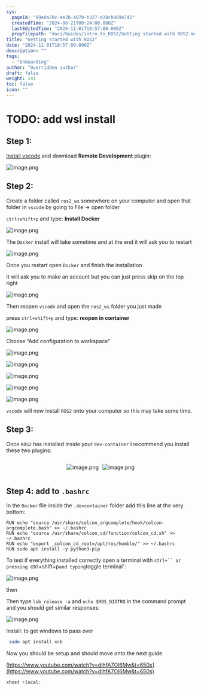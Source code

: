 ```yaml
---
sys:
  pageId: "89e0a78c-4e2b-4070-b327-d28cb0694742"
  createdTime: "2024-08-21T00:24:00.000Z"
  lastEditedTime: "2024-11-01T18:57:00.000Z"
  propFilepath: "docs/Guides/intro_to_ROS2/Getting started with ROS2.md"
title: "Getting started with ROS2"
date: "2024-11-01T18:57:00.000Z"
description: ""
tags:
  - "Onboarding"
author: "Overridden author"
draft: false
weight: 141
toc: false
icon: ""
---
```


# TODO: add wsl install

## Step 1:

[Install vscode](https://code.visualstudio.com/download) and download **Remote Development** plugin:

![image.png](https://prod-files-secure.s3.us-west-2.amazonaws.com/d518164a-d88e-44d1-a4ee-3adb3bd8bce0/efb52993-1881-4a40-b95e-6f020334f022/image.png?X-Amz-Algorithm=AWS4-HMAC-SHA256&X-Amz-Content-Sha256=UNSIGNED-PAYLOAD&X-Amz-Credential=ASIAZI2LB466ZFZXTREX%2F20250208%2Fus-west-2%2Fs3%2Faws4_request&X-Amz-Date=20250208T190110Z&X-Amz-Expires=3600&X-Amz-Security-Token=IQoJb3JpZ2luX2VjEHsaCXVzLXdlc3QtMiJHMEUCIF3XLxoSsbiG9cR8ZKQjg6dyUcPcHUEA7NDg0DkYFdEkAiEA93DgRPJSmKvOsTvImdL4etZaIKU0AFR%2B90VXFjEINvUqiAQIk%2F%2F%2F%2F%2F%2F%2F%2F%2F%2F%2FARAAGgw2Mzc0MjMxODM4MDUiDMwzU56eq%2BgMXOVelCrcA73zAbLTAGExPnDhU7FY7mnRYuf00oj5JuOGT%2BzPR1VGak6Tu%2FclQJbvTj5517BKwsOPrpkLaWI0NzhbisZKbiA0wQ29%2Ft6Im6K3kZ9ux0%2BUTsTe4ZCJV3CxwhctLJiS9a9QyiEyVtdfPlbn4yMc80gPeUD%2B%2BaGYssNHoK%2FmBhAK68bIYXP%2B%2B0%2Fz5J%2F%2FzI4dkU7Q4XzkN7%2Fv3%2BAqT1TVQcverBvCzclhmn%2FEedhV2OLmZv2bj0sJr7MKDFSY3w5IkjDUU7qoMmj6oLzd9zdlgrkbwJ6nRngKXa3M0EvaP38BUrBTjeqEqd81QjsS%2BfeafCwh%2BVsltefUe89hnC7RdSAsCteBiqtbm6kNV3hiNZ1h1yBAi5jkt8X4Lj2GtBelhAXPlGueztPfh5GSQJzhdhUs2PwQVCe40m5dydHi1aa7UGSlVfm8rokURbQodCvLY8eydHntL%2F5gcbIcOZOD9pkBDUVcdyiqEB7SUekMpmrB%2Fx0YCg0Sm%2FTkchMNJ%2B12YtXF8DkJWK5mhEtta7sH3yh2sAc%2B1nhRs6JnsdTUqgAkAhyyQ5zRIV1NcsYirbX%2Bxj5%2FA02SD6gUN8TwJyxpcuUbznRZWzwSTTI2bu2t2Qbq1iTJzX7O7Sg5eqgRMK3Bnr0GOqUBt8d3TH%2FyDV926lWHhnofIB8I60zJvExacNQ2Ek6qbft39dRhxycplahoKyqEFyFumzYk08lQoWX0%2B%2BisyD0bDHYbvCLBj6ofLEE%2Fd3P%2FJgx5QgHAc4qFSpVG8BSWNVUCqJEVh%2FD2Ufjl13EMLZerxnvMnRKrwCcKEKz7ceJlOtiubmwzcP3o9HYUO8qfwpTm87mMmwvfVqkQfgmw%2B%2BYZog3qijQD&X-Amz-Signature=36d08145af86cbeaf7de23fa0fb569183b8fa6224111c063b1c8e7b3cecea073&X-Amz-SignedHeaders=host&x-id=GetObject)

## Step 2:

Create a folder called `ros2_ws` somewhere on your computer and open that folder in `vscode` by going to File → open folder 

`ctrl+shift+p` and type: **Install Docker**

![image.png](https://prod-files-secure.s3.us-west-2.amazonaws.com/d518164a-d88e-44d1-a4ee-3adb3bd8bce0/2269dc0e-1cd5-47ff-bceb-c04ad9b2eab0/image.png?X-Amz-Algorithm=AWS4-HMAC-SHA256&X-Amz-Content-Sha256=UNSIGNED-PAYLOAD&X-Amz-Credential=ASIAZI2LB466ZFZXTREX%2F20250208%2Fus-west-2%2Fs3%2Faws4_request&X-Amz-Date=20250208T190110Z&X-Amz-Expires=3600&X-Amz-Security-Token=IQoJb3JpZ2luX2VjEHsaCXVzLXdlc3QtMiJHMEUCIF3XLxoSsbiG9cR8ZKQjg6dyUcPcHUEA7NDg0DkYFdEkAiEA93DgRPJSmKvOsTvImdL4etZaIKU0AFR%2B90VXFjEINvUqiAQIk%2F%2F%2F%2F%2F%2F%2F%2F%2F%2F%2FARAAGgw2Mzc0MjMxODM4MDUiDMwzU56eq%2BgMXOVelCrcA73zAbLTAGExPnDhU7FY7mnRYuf00oj5JuOGT%2BzPR1VGak6Tu%2FclQJbvTj5517BKwsOPrpkLaWI0NzhbisZKbiA0wQ29%2Ft6Im6K3kZ9ux0%2BUTsTe4ZCJV3CxwhctLJiS9a9QyiEyVtdfPlbn4yMc80gPeUD%2B%2BaGYssNHoK%2FmBhAK68bIYXP%2B%2B0%2Fz5J%2F%2FzI4dkU7Q4XzkN7%2Fv3%2BAqT1TVQcverBvCzclhmn%2FEedhV2OLmZv2bj0sJr7MKDFSY3w5IkjDUU7qoMmj6oLzd9zdlgrkbwJ6nRngKXa3M0EvaP38BUrBTjeqEqd81QjsS%2BfeafCwh%2BVsltefUe89hnC7RdSAsCteBiqtbm6kNV3hiNZ1h1yBAi5jkt8X4Lj2GtBelhAXPlGueztPfh5GSQJzhdhUs2PwQVCe40m5dydHi1aa7UGSlVfm8rokURbQodCvLY8eydHntL%2F5gcbIcOZOD9pkBDUVcdyiqEB7SUekMpmrB%2Fx0YCg0Sm%2FTkchMNJ%2B12YtXF8DkJWK5mhEtta7sH3yh2sAc%2B1nhRs6JnsdTUqgAkAhyyQ5zRIV1NcsYirbX%2Bxj5%2FA02SD6gUN8TwJyxpcuUbznRZWzwSTTI2bu2t2Qbq1iTJzX7O7Sg5eqgRMK3Bnr0GOqUBt8d3TH%2FyDV926lWHhnofIB8I60zJvExacNQ2Ek6qbft39dRhxycplahoKyqEFyFumzYk08lQoWX0%2B%2BisyD0bDHYbvCLBj6ofLEE%2Fd3P%2FJgx5QgHAc4qFSpVG8BSWNVUCqJEVh%2FD2Ufjl13EMLZerxnvMnRKrwCcKEKz7ceJlOtiubmwzcP3o9HYUO8qfwpTm87mMmwvfVqkQfgmw%2B%2BYZog3qijQD&X-Amz-Signature=018fc51fc890bccf9fef6764b1db43d3d0f0a3d257e4e5a6cadadf7cb70ad5f5&X-Amz-SignedHeaders=host&x-id=GetObject)

The `Docker` install will take sometime and at the end it will ask you to restart

![image.png](https://prod-files-secure.s3.us-west-2.amazonaws.com/d518164a-d88e-44d1-a4ee-3adb3bd8bce0/ed233f78-be33-4b1f-b89c-9c346c0e961e/image.png?X-Amz-Algorithm=AWS4-HMAC-SHA256&X-Amz-Content-Sha256=UNSIGNED-PAYLOAD&X-Amz-Credential=ASIAZI2LB466ZFZXTREX%2F20250208%2Fus-west-2%2Fs3%2Faws4_request&X-Amz-Date=20250208T190110Z&X-Amz-Expires=3600&X-Amz-Security-Token=IQoJb3JpZ2luX2VjEHsaCXVzLXdlc3QtMiJHMEUCIF3XLxoSsbiG9cR8ZKQjg6dyUcPcHUEA7NDg0DkYFdEkAiEA93DgRPJSmKvOsTvImdL4etZaIKU0AFR%2B90VXFjEINvUqiAQIk%2F%2F%2F%2F%2F%2F%2F%2F%2F%2F%2FARAAGgw2Mzc0MjMxODM4MDUiDMwzU56eq%2BgMXOVelCrcA73zAbLTAGExPnDhU7FY7mnRYuf00oj5JuOGT%2BzPR1VGak6Tu%2FclQJbvTj5517BKwsOPrpkLaWI0NzhbisZKbiA0wQ29%2Ft6Im6K3kZ9ux0%2BUTsTe4ZCJV3CxwhctLJiS9a9QyiEyVtdfPlbn4yMc80gPeUD%2B%2BaGYssNHoK%2FmBhAK68bIYXP%2B%2B0%2Fz5J%2F%2FzI4dkU7Q4XzkN7%2Fv3%2BAqT1TVQcverBvCzclhmn%2FEedhV2OLmZv2bj0sJr7MKDFSY3w5IkjDUU7qoMmj6oLzd9zdlgrkbwJ6nRngKXa3M0EvaP38BUrBTjeqEqd81QjsS%2BfeafCwh%2BVsltefUe89hnC7RdSAsCteBiqtbm6kNV3hiNZ1h1yBAi5jkt8X4Lj2GtBelhAXPlGueztPfh5GSQJzhdhUs2PwQVCe40m5dydHi1aa7UGSlVfm8rokURbQodCvLY8eydHntL%2F5gcbIcOZOD9pkBDUVcdyiqEB7SUekMpmrB%2Fx0YCg0Sm%2FTkchMNJ%2B12YtXF8DkJWK5mhEtta7sH3yh2sAc%2B1nhRs6JnsdTUqgAkAhyyQ5zRIV1NcsYirbX%2Bxj5%2FA02SD6gUN8TwJyxpcuUbznRZWzwSTTI2bu2t2Qbq1iTJzX7O7Sg5eqgRMK3Bnr0GOqUBt8d3TH%2FyDV926lWHhnofIB8I60zJvExacNQ2Ek6qbft39dRhxycplahoKyqEFyFumzYk08lQoWX0%2B%2BisyD0bDHYbvCLBj6ofLEE%2Fd3P%2FJgx5QgHAc4qFSpVG8BSWNVUCqJEVh%2FD2Ufjl13EMLZerxnvMnRKrwCcKEKz7ceJlOtiubmwzcP3o9HYUO8qfwpTm87mMmwvfVqkQfgmw%2B%2BYZog3qijQD&X-Amz-Signature=eccfe5b99c566d1f81e8dcb0851e131fdddab6c49324d6334ff21fcc9181a6f4&X-Amz-SignedHeaders=host&x-id=GetObject)

Once you restart open `Docker` and finish the installation

It will ask you to make an account but you can just press skip on the top right

![image.png](https://prod-files-secure.s3.us-west-2.amazonaws.com/d518164a-d88e-44d1-a4ee-3adb3bd8bce0/21010ad9-1659-4fd9-9f59-9932a09b2a3d/image.png?X-Amz-Algorithm=AWS4-HMAC-SHA256&X-Amz-Content-Sha256=UNSIGNED-PAYLOAD&X-Amz-Credential=ASIAZI2LB466ZFZXTREX%2F20250208%2Fus-west-2%2Fs3%2Faws4_request&X-Amz-Date=20250208T190110Z&X-Amz-Expires=3600&X-Amz-Security-Token=IQoJb3JpZ2luX2VjEHsaCXVzLXdlc3QtMiJHMEUCIF3XLxoSsbiG9cR8ZKQjg6dyUcPcHUEA7NDg0DkYFdEkAiEA93DgRPJSmKvOsTvImdL4etZaIKU0AFR%2B90VXFjEINvUqiAQIk%2F%2F%2F%2F%2F%2F%2F%2F%2F%2F%2FARAAGgw2Mzc0MjMxODM4MDUiDMwzU56eq%2BgMXOVelCrcA73zAbLTAGExPnDhU7FY7mnRYuf00oj5JuOGT%2BzPR1VGak6Tu%2FclQJbvTj5517BKwsOPrpkLaWI0NzhbisZKbiA0wQ29%2Ft6Im6K3kZ9ux0%2BUTsTe4ZCJV3CxwhctLJiS9a9QyiEyVtdfPlbn4yMc80gPeUD%2B%2BaGYssNHoK%2FmBhAK68bIYXP%2B%2B0%2Fz5J%2F%2FzI4dkU7Q4XzkN7%2Fv3%2BAqT1TVQcverBvCzclhmn%2FEedhV2OLmZv2bj0sJr7MKDFSY3w5IkjDUU7qoMmj6oLzd9zdlgrkbwJ6nRngKXa3M0EvaP38BUrBTjeqEqd81QjsS%2BfeafCwh%2BVsltefUe89hnC7RdSAsCteBiqtbm6kNV3hiNZ1h1yBAi5jkt8X4Lj2GtBelhAXPlGueztPfh5GSQJzhdhUs2PwQVCe40m5dydHi1aa7UGSlVfm8rokURbQodCvLY8eydHntL%2F5gcbIcOZOD9pkBDUVcdyiqEB7SUekMpmrB%2Fx0YCg0Sm%2FTkchMNJ%2B12YtXF8DkJWK5mhEtta7sH3yh2sAc%2B1nhRs6JnsdTUqgAkAhyyQ5zRIV1NcsYirbX%2Bxj5%2FA02SD6gUN8TwJyxpcuUbznRZWzwSTTI2bu2t2Qbq1iTJzX7O7Sg5eqgRMK3Bnr0GOqUBt8d3TH%2FyDV926lWHhnofIB8I60zJvExacNQ2Ek6qbft39dRhxycplahoKyqEFyFumzYk08lQoWX0%2B%2BisyD0bDHYbvCLBj6ofLEE%2Fd3P%2FJgx5QgHAc4qFSpVG8BSWNVUCqJEVh%2FD2Ufjl13EMLZerxnvMnRKrwCcKEKz7ceJlOtiubmwzcP3o9HYUO8qfwpTm87mMmwvfVqkQfgmw%2B%2BYZog3qijQD&X-Amz-Signature=d52a5124d4b14b79632b2bf124f9c3e36d7b6defaf0dc4309f6f628a50b7dbfc&X-Amz-SignedHeaders=host&x-id=GetObject)

Then reopen `vscode` and open the `ros2_ws` folder you just made

press `ctrl+shift+p` and type: **reopen in container**

![image.png](https://prod-files-secure.s3.us-west-2.amazonaws.com/d518164a-d88e-44d1-a4ee-3adb3bd8bce0/4e93b8c2-41ad-488c-8095-c74205196118/image.png?X-Amz-Algorithm=AWS4-HMAC-SHA256&X-Amz-Content-Sha256=UNSIGNED-PAYLOAD&X-Amz-Credential=ASIAZI2LB466ZFZXTREX%2F20250208%2Fus-west-2%2Fs3%2Faws4_request&X-Amz-Date=20250208T190110Z&X-Amz-Expires=3600&X-Amz-Security-Token=IQoJb3JpZ2luX2VjEHsaCXVzLXdlc3QtMiJHMEUCIF3XLxoSsbiG9cR8ZKQjg6dyUcPcHUEA7NDg0DkYFdEkAiEA93DgRPJSmKvOsTvImdL4etZaIKU0AFR%2B90VXFjEINvUqiAQIk%2F%2F%2F%2F%2F%2F%2F%2F%2F%2F%2FARAAGgw2Mzc0MjMxODM4MDUiDMwzU56eq%2BgMXOVelCrcA73zAbLTAGExPnDhU7FY7mnRYuf00oj5JuOGT%2BzPR1VGak6Tu%2FclQJbvTj5517BKwsOPrpkLaWI0NzhbisZKbiA0wQ29%2Ft6Im6K3kZ9ux0%2BUTsTe4ZCJV3CxwhctLJiS9a9QyiEyVtdfPlbn4yMc80gPeUD%2B%2BaGYssNHoK%2FmBhAK68bIYXP%2B%2B0%2Fz5J%2F%2FzI4dkU7Q4XzkN7%2Fv3%2BAqT1TVQcverBvCzclhmn%2FEedhV2OLmZv2bj0sJr7MKDFSY3w5IkjDUU7qoMmj6oLzd9zdlgrkbwJ6nRngKXa3M0EvaP38BUrBTjeqEqd81QjsS%2BfeafCwh%2BVsltefUe89hnC7RdSAsCteBiqtbm6kNV3hiNZ1h1yBAi5jkt8X4Lj2GtBelhAXPlGueztPfh5GSQJzhdhUs2PwQVCe40m5dydHi1aa7UGSlVfm8rokURbQodCvLY8eydHntL%2F5gcbIcOZOD9pkBDUVcdyiqEB7SUekMpmrB%2Fx0YCg0Sm%2FTkchMNJ%2B12YtXF8DkJWK5mhEtta7sH3yh2sAc%2B1nhRs6JnsdTUqgAkAhyyQ5zRIV1NcsYirbX%2Bxj5%2FA02SD6gUN8TwJyxpcuUbznRZWzwSTTI2bu2t2Qbq1iTJzX7O7Sg5eqgRMK3Bnr0GOqUBt8d3TH%2FyDV926lWHhnofIB8I60zJvExacNQ2Ek6qbft39dRhxycplahoKyqEFyFumzYk08lQoWX0%2B%2BisyD0bDHYbvCLBj6ofLEE%2Fd3P%2FJgx5QgHAc4qFSpVG8BSWNVUCqJEVh%2FD2Ufjl13EMLZerxnvMnRKrwCcKEKz7ceJlOtiubmwzcP3o9HYUO8qfwpTm87mMmwvfVqkQfgmw%2B%2BYZog3qijQD&X-Amz-Signature=1be2035625c596963b747b73a1535b357a33af49144e0b8b35b55f01195a512e&X-Amz-SignedHeaders=host&x-id=GetObject)

Choose “Add configuration to workspace”

![image.png](https://prod-files-secure.s3.us-west-2.amazonaws.com/d518164a-d88e-44d1-a4ee-3adb3bd8bce0/9560b282-5060-4989-ba37-97e7b2c22476/image.png?X-Amz-Algorithm=AWS4-HMAC-SHA256&X-Amz-Content-Sha256=UNSIGNED-PAYLOAD&X-Amz-Credential=ASIAZI2LB466ZFZXTREX%2F20250208%2Fus-west-2%2Fs3%2Faws4_request&X-Amz-Date=20250208T190110Z&X-Amz-Expires=3600&X-Amz-Security-Token=IQoJb3JpZ2luX2VjEHsaCXVzLXdlc3QtMiJHMEUCIF3XLxoSsbiG9cR8ZKQjg6dyUcPcHUEA7NDg0DkYFdEkAiEA93DgRPJSmKvOsTvImdL4etZaIKU0AFR%2B90VXFjEINvUqiAQIk%2F%2F%2F%2F%2F%2F%2F%2F%2F%2F%2FARAAGgw2Mzc0MjMxODM4MDUiDMwzU56eq%2BgMXOVelCrcA73zAbLTAGExPnDhU7FY7mnRYuf00oj5JuOGT%2BzPR1VGak6Tu%2FclQJbvTj5517BKwsOPrpkLaWI0NzhbisZKbiA0wQ29%2Ft6Im6K3kZ9ux0%2BUTsTe4ZCJV3CxwhctLJiS9a9QyiEyVtdfPlbn4yMc80gPeUD%2B%2BaGYssNHoK%2FmBhAK68bIYXP%2B%2B0%2Fz5J%2F%2FzI4dkU7Q4XzkN7%2Fv3%2BAqT1TVQcverBvCzclhmn%2FEedhV2OLmZv2bj0sJr7MKDFSY3w5IkjDUU7qoMmj6oLzd9zdlgrkbwJ6nRngKXa3M0EvaP38BUrBTjeqEqd81QjsS%2BfeafCwh%2BVsltefUe89hnC7RdSAsCteBiqtbm6kNV3hiNZ1h1yBAi5jkt8X4Lj2GtBelhAXPlGueztPfh5GSQJzhdhUs2PwQVCe40m5dydHi1aa7UGSlVfm8rokURbQodCvLY8eydHntL%2F5gcbIcOZOD9pkBDUVcdyiqEB7SUekMpmrB%2Fx0YCg0Sm%2FTkchMNJ%2B12YtXF8DkJWK5mhEtta7sH3yh2sAc%2B1nhRs6JnsdTUqgAkAhyyQ5zRIV1NcsYirbX%2Bxj5%2FA02SD6gUN8TwJyxpcuUbznRZWzwSTTI2bu2t2Qbq1iTJzX7O7Sg5eqgRMK3Bnr0GOqUBt8d3TH%2FyDV926lWHhnofIB8I60zJvExacNQ2Ek6qbft39dRhxycplahoKyqEFyFumzYk08lQoWX0%2B%2BisyD0bDHYbvCLBj6ofLEE%2Fd3P%2FJgx5QgHAc4qFSpVG8BSWNVUCqJEVh%2FD2Ufjl13EMLZerxnvMnRKrwCcKEKz7ceJlOtiubmwzcP3o9HYUO8qfwpTm87mMmwvfVqkQfgmw%2B%2BYZog3qijQD&X-Amz-Signature=67091e1aac5fb7525e4c197a181eaf1d28b7ea7866c813654f199a2927aea30a&X-Amz-SignedHeaders=host&x-id=GetObject)

![image.png](https://prod-files-secure.s3.us-west-2.amazonaws.com/d518164a-d88e-44d1-a4ee-3adb3bd8bce0/2ee63f81-886b-48e8-a553-dc6e5eac99e4/image.png?X-Amz-Algorithm=AWS4-HMAC-SHA256&X-Amz-Content-Sha256=UNSIGNED-PAYLOAD&X-Amz-Credential=ASIAZI2LB466ZFZXTREX%2F20250208%2Fus-west-2%2Fs3%2Faws4_request&X-Amz-Date=20250208T190110Z&X-Amz-Expires=3600&X-Amz-Security-Token=IQoJb3JpZ2luX2VjEHsaCXVzLXdlc3QtMiJHMEUCIF3XLxoSsbiG9cR8ZKQjg6dyUcPcHUEA7NDg0DkYFdEkAiEA93DgRPJSmKvOsTvImdL4etZaIKU0AFR%2B90VXFjEINvUqiAQIk%2F%2F%2F%2F%2F%2F%2F%2F%2F%2F%2FARAAGgw2Mzc0MjMxODM4MDUiDMwzU56eq%2BgMXOVelCrcA73zAbLTAGExPnDhU7FY7mnRYuf00oj5JuOGT%2BzPR1VGak6Tu%2FclQJbvTj5517BKwsOPrpkLaWI0NzhbisZKbiA0wQ29%2Ft6Im6K3kZ9ux0%2BUTsTe4ZCJV3CxwhctLJiS9a9QyiEyVtdfPlbn4yMc80gPeUD%2B%2BaGYssNHoK%2FmBhAK68bIYXP%2B%2B0%2Fz5J%2F%2FzI4dkU7Q4XzkN7%2Fv3%2BAqT1TVQcverBvCzclhmn%2FEedhV2OLmZv2bj0sJr7MKDFSY3w5IkjDUU7qoMmj6oLzd9zdlgrkbwJ6nRngKXa3M0EvaP38BUrBTjeqEqd81QjsS%2BfeafCwh%2BVsltefUe89hnC7RdSAsCteBiqtbm6kNV3hiNZ1h1yBAi5jkt8X4Lj2GtBelhAXPlGueztPfh5GSQJzhdhUs2PwQVCe40m5dydHi1aa7UGSlVfm8rokURbQodCvLY8eydHntL%2F5gcbIcOZOD9pkBDUVcdyiqEB7SUekMpmrB%2Fx0YCg0Sm%2FTkchMNJ%2B12YtXF8DkJWK5mhEtta7sH3yh2sAc%2B1nhRs6JnsdTUqgAkAhyyQ5zRIV1NcsYirbX%2Bxj5%2FA02SD6gUN8TwJyxpcuUbznRZWzwSTTI2bu2t2Qbq1iTJzX7O7Sg5eqgRMK3Bnr0GOqUBt8d3TH%2FyDV926lWHhnofIB8I60zJvExacNQ2Ek6qbft39dRhxycplahoKyqEFyFumzYk08lQoWX0%2B%2BisyD0bDHYbvCLBj6ofLEE%2Fd3P%2FJgx5QgHAc4qFSpVG8BSWNVUCqJEVh%2FD2Ufjl13EMLZerxnvMnRKrwCcKEKz7ceJlOtiubmwzcP3o9HYUO8qfwpTm87mMmwvfVqkQfgmw%2B%2BYZog3qijQD&X-Amz-Signature=0e37decbc9907a7710ac826a89363d746a73f4df1e720dae362c8b2e0abb3798&X-Amz-SignedHeaders=host&x-id=GetObject)

![image.png](https://prod-files-secure.s3.us-west-2.amazonaws.com/d518164a-d88e-44d1-a4ee-3adb3bd8bce0/ae1580b2-b048-407e-aed9-b584224a7a04/image.png?X-Amz-Algorithm=AWS4-HMAC-SHA256&X-Amz-Content-Sha256=UNSIGNED-PAYLOAD&X-Amz-Credential=ASIAZI2LB466ZFZXTREX%2F20250208%2Fus-west-2%2Fs3%2Faws4_request&X-Amz-Date=20250208T190110Z&X-Amz-Expires=3600&X-Amz-Security-Token=IQoJb3JpZ2luX2VjEHsaCXVzLXdlc3QtMiJHMEUCIF3XLxoSsbiG9cR8ZKQjg6dyUcPcHUEA7NDg0DkYFdEkAiEA93DgRPJSmKvOsTvImdL4etZaIKU0AFR%2B90VXFjEINvUqiAQIk%2F%2F%2F%2F%2F%2F%2F%2F%2F%2F%2FARAAGgw2Mzc0MjMxODM4MDUiDMwzU56eq%2BgMXOVelCrcA73zAbLTAGExPnDhU7FY7mnRYuf00oj5JuOGT%2BzPR1VGak6Tu%2FclQJbvTj5517BKwsOPrpkLaWI0NzhbisZKbiA0wQ29%2Ft6Im6K3kZ9ux0%2BUTsTe4ZCJV3CxwhctLJiS9a9QyiEyVtdfPlbn4yMc80gPeUD%2B%2BaGYssNHoK%2FmBhAK68bIYXP%2B%2B0%2Fz5J%2F%2FzI4dkU7Q4XzkN7%2Fv3%2BAqT1TVQcverBvCzclhmn%2FEedhV2OLmZv2bj0sJr7MKDFSY3w5IkjDUU7qoMmj6oLzd9zdlgrkbwJ6nRngKXa3M0EvaP38BUrBTjeqEqd81QjsS%2BfeafCwh%2BVsltefUe89hnC7RdSAsCteBiqtbm6kNV3hiNZ1h1yBAi5jkt8X4Lj2GtBelhAXPlGueztPfh5GSQJzhdhUs2PwQVCe40m5dydHi1aa7UGSlVfm8rokURbQodCvLY8eydHntL%2F5gcbIcOZOD9pkBDUVcdyiqEB7SUekMpmrB%2Fx0YCg0Sm%2FTkchMNJ%2B12YtXF8DkJWK5mhEtta7sH3yh2sAc%2B1nhRs6JnsdTUqgAkAhyyQ5zRIV1NcsYirbX%2Bxj5%2FA02SD6gUN8TwJyxpcuUbznRZWzwSTTI2bu2t2Qbq1iTJzX7O7Sg5eqgRMK3Bnr0GOqUBt8d3TH%2FyDV926lWHhnofIB8I60zJvExacNQ2Ek6qbft39dRhxycplahoKyqEFyFumzYk08lQoWX0%2B%2BisyD0bDHYbvCLBj6ofLEE%2Fd3P%2FJgx5QgHAc4qFSpVG8BSWNVUCqJEVh%2FD2Ufjl13EMLZerxnvMnRKrwCcKEKz7ceJlOtiubmwzcP3o9HYUO8qfwpTm87mMmwvfVqkQfgmw%2B%2BYZog3qijQD&X-Amz-Signature=1c301103b7349a96ed64c25f604e4fb2461db36167f13b99b0dc36a3339318c8&X-Amz-SignedHeaders=host&x-id=GetObject)

![image.png](https://prod-files-secure.s3.us-west-2.amazonaws.com/d518164a-d88e-44d1-a4ee-3adb3bd8bce0/53255b28-f75e-430f-b9e3-c0ac8577e42b/image.png?X-Amz-Algorithm=AWS4-HMAC-SHA256&X-Amz-Content-Sha256=UNSIGNED-PAYLOAD&X-Amz-Credential=ASIAZI2LB466ZFZXTREX%2F20250208%2Fus-west-2%2Fs3%2Faws4_request&X-Amz-Date=20250208T190110Z&X-Amz-Expires=3600&X-Amz-Security-Token=IQoJb3JpZ2luX2VjEHsaCXVzLXdlc3QtMiJHMEUCIF3XLxoSsbiG9cR8ZKQjg6dyUcPcHUEA7NDg0DkYFdEkAiEA93DgRPJSmKvOsTvImdL4etZaIKU0AFR%2B90VXFjEINvUqiAQIk%2F%2F%2F%2F%2F%2F%2F%2F%2F%2F%2FARAAGgw2Mzc0MjMxODM4MDUiDMwzU56eq%2BgMXOVelCrcA73zAbLTAGExPnDhU7FY7mnRYuf00oj5JuOGT%2BzPR1VGak6Tu%2FclQJbvTj5517BKwsOPrpkLaWI0NzhbisZKbiA0wQ29%2Ft6Im6K3kZ9ux0%2BUTsTe4ZCJV3CxwhctLJiS9a9QyiEyVtdfPlbn4yMc80gPeUD%2B%2BaGYssNHoK%2FmBhAK68bIYXP%2B%2B0%2Fz5J%2F%2FzI4dkU7Q4XzkN7%2Fv3%2BAqT1TVQcverBvCzclhmn%2FEedhV2OLmZv2bj0sJr7MKDFSY3w5IkjDUU7qoMmj6oLzd9zdlgrkbwJ6nRngKXa3M0EvaP38BUrBTjeqEqd81QjsS%2BfeafCwh%2BVsltefUe89hnC7RdSAsCteBiqtbm6kNV3hiNZ1h1yBAi5jkt8X4Lj2GtBelhAXPlGueztPfh5GSQJzhdhUs2PwQVCe40m5dydHi1aa7UGSlVfm8rokURbQodCvLY8eydHntL%2F5gcbIcOZOD9pkBDUVcdyiqEB7SUekMpmrB%2Fx0YCg0Sm%2FTkchMNJ%2B12YtXF8DkJWK5mhEtta7sH3yh2sAc%2B1nhRs6JnsdTUqgAkAhyyQ5zRIV1NcsYirbX%2Bxj5%2FA02SD6gUN8TwJyxpcuUbznRZWzwSTTI2bu2t2Qbq1iTJzX7O7Sg5eqgRMK3Bnr0GOqUBt8d3TH%2FyDV926lWHhnofIB8I60zJvExacNQ2Ek6qbft39dRhxycplahoKyqEFyFumzYk08lQoWX0%2B%2BisyD0bDHYbvCLBj6ofLEE%2Fd3P%2FJgx5QgHAc4qFSpVG8BSWNVUCqJEVh%2FD2Ufjl13EMLZerxnvMnRKrwCcKEKz7ceJlOtiubmwzcP3o9HYUO8qfwpTm87mMmwvfVqkQfgmw%2B%2BYZog3qijQD&X-Amz-Signature=dc3b7c4f0ea6b42dcf8c388c4f9966a0d4348017c5f7f8007e970e2991ad90ba&X-Amz-SignedHeaders=host&x-id=GetObject)

![image.png](https://prod-files-secure.s3.us-west-2.amazonaws.com/d518164a-d88e-44d1-a4ee-3adb3bd8bce0/7c562767-5af9-4ffb-97d1-327bcdf4ee00/image.png?X-Amz-Algorithm=AWS4-HMAC-SHA256&X-Amz-Content-Sha256=UNSIGNED-PAYLOAD&X-Amz-Credential=ASIAZI2LB466ZFZXTREX%2F20250208%2Fus-west-2%2Fs3%2Faws4_request&X-Amz-Date=20250208T190110Z&X-Amz-Expires=3600&X-Amz-Security-Token=IQoJb3JpZ2luX2VjEHsaCXVzLXdlc3QtMiJHMEUCIF3XLxoSsbiG9cR8ZKQjg6dyUcPcHUEA7NDg0DkYFdEkAiEA93DgRPJSmKvOsTvImdL4etZaIKU0AFR%2B90VXFjEINvUqiAQIk%2F%2F%2F%2F%2F%2F%2F%2F%2F%2F%2FARAAGgw2Mzc0MjMxODM4MDUiDMwzU56eq%2BgMXOVelCrcA73zAbLTAGExPnDhU7FY7mnRYuf00oj5JuOGT%2BzPR1VGak6Tu%2FclQJbvTj5517BKwsOPrpkLaWI0NzhbisZKbiA0wQ29%2Ft6Im6K3kZ9ux0%2BUTsTe4ZCJV3CxwhctLJiS9a9QyiEyVtdfPlbn4yMc80gPeUD%2B%2BaGYssNHoK%2FmBhAK68bIYXP%2B%2B0%2Fz5J%2F%2FzI4dkU7Q4XzkN7%2Fv3%2BAqT1TVQcverBvCzclhmn%2FEedhV2OLmZv2bj0sJr7MKDFSY3w5IkjDUU7qoMmj6oLzd9zdlgrkbwJ6nRngKXa3M0EvaP38BUrBTjeqEqd81QjsS%2BfeafCwh%2BVsltefUe89hnC7RdSAsCteBiqtbm6kNV3hiNZ1h1yBAi5jkt8X4Lj2GtBelhAXPlGueztPfh5GSQJzhdhUs2PwQVCe40m5dydHi1aa7UGSlVfm8rokURbQodCvLY8eydHntL%2F5gcbIcOZOD9pkBDUVcdyiqEB7SUekMpmrB%2Fx0YCg0Sm%2FTkchMNJ%2B12YtXF8DkJWK5mhEtta7sH3yh2sAc%2B1nhRs6JnsdTUqgAkAhyyQ5zRIV1NcsYirbX%2Bxj5%2FA02SD6gUN8TwJyxpcuUbznRZWzwSTTI2bu2t2Qbq1iTJzX7O7Sg5eqgRMK3Bnr0GOqUBt8d3TH%2FyDV926lWHhnofIB8I60zJvExacNQ2Ek6qbft39dRhxycplahoKyqEFyFumzYk08lQoWX0%2B%2BisyD0bDHYbvCLBj6ofLEE%2Fd3P%2FJgx5QgHAc4qFSpVG8BSWNVUCqJEVh%2FD2Ufjl13EMLZerxnvMnRKrwCcKEKz7ceJlOtiubmwzcP3o9HYUO8qfwpTm87mMmwvfVqkQfgmw%2B%2BYZog3qijQD&X-Amz-Signature=85aa7349c3a0e6c4c86808cffd1cebbdd0830d3031d956c5ed3104da4435490b&X-Amz-SignedHeaders=host&x-id=GetObject)

`vscode` will now install `ROS2` onto your computer so this may take some time.

## Step 3:

Once `ROS2` has installed inside your `dev-container` I recommend you install these two plugins:

<div style="display: flex;flex-direction: row; column-gap:10px; max-width: 630px;justify-content: center;">
<div>

![image.png](https://prod-files-secure.s3.us-west-2.amazonaws.com/d518164a-d88e-44d1-a4ee-3adb3bd8bce0/3fc3d550-5a54-4ba1-ba6b-faa01cdb7369/image.png?X-Amz-Algorithm=AWS4-HMAC-SHA256&X-Amz-Content-Sha256=UNSIGNED-PAYLOAD&X-Amz-Credential=ASIAZI2LB466YHOWG6NK%2F20250208%2Fus-west-2%2Fs3%2Faws4_request&X-Amz-Date=20250208T190111Z&X-Amz-Expires=3600&X-Amz-Security-Token=IQoJb3JpZ2luX2VjEHsaCXVzLXdlc3QtMiJGMEQCIChcmZxqILydqDrBgVsFy5BqbPds9i6kl8a9f1JHnP51AiBuX5ZJm30Kt%2BOgbLBseM0fHuq70Qz%2FKTvmFP2IgjGM%2BiqIBAiT%2F%2F%2F%2F%2F%2F%2F%2F%2F%2F8BEAAaDDYzNzQyMzE4MzgwNSIMg9Q1gqRsh3IApQP0KtwD8AAeJ8ON4g2IoUzITFasWrTYsgS1FZ59%2F9r6iCVwCiocuXxsUEoK2MMwnrhAV96YASC3pbCXmdTPjX9us%2F0s8CgF2ewgYQraPvSDlnrnG6RkwZRyHoV9IumcKE%2BYz6mnMP6ZkxwFlWlxXJaX3RR9OxeRBdFZHeocXOSBpvYHR2GKb9jJbdNg9fn3eC%2F%2FiUZBxptamJFUZHA%2F9aHTe3kF2Uqb00Cmgy54NrwZJDS4lFNTookMslnJNZZU2eekBgGeFu%2FN88v3jq%2BhDVnkKjUziMKl6YGVng%2FnVY4k6yhOR%2FDC0Zfn6vKNX9bwbFNYhujkJ7H9ahLIGQeg8Pu%2FkhDr%2BVMH603r99RvA1FvFsuueyY%2BNgwOId33GluoUJeb9iv0opyw6vn1mbTOlIrDP%2FcitSbc%2FAK%2Fyy6Byh%2FRdB0gWs1p1E0SzUApZplNYCHbOtsdr43DjEOO%2BvRpVU3I1jaZ7NMjIeia07mqogX2AWbHA5hoof0DiqOa7zXQCXv3VVJLSN5Bp63we2sgTgBiHI6h%2FW500AbJ5Eutpx7ofo8iJ1kXwe0CKO031%2B6QzHdjuFy3PRfetCsq8i1CXMBrA4a137XpsQEvK4XB4zHlSDV5ZzPrr4aEx8XnP0zW4wEwscKevQY6pgFR6mF0LWk749%2BC4mcLJqWiIHl3lPbHbKDsMOYbY0rR%2BN06XcRVRNOT5ZUBiHEJx99f0krFnL%2BHjbj2T1WutMBbX6G5qx1DdToxc69tyVBAFzyKqa4wy5qWdfoEX5ksyXzHe8RfKAew%2B2o2aunLUxZrOFauLTYI0AhhtlWNqiYBbEccmJ%2FDaHSSWoqbsbQI8HxtQ2rNYgtatTbq00LSPglTh%2FcN59Sj&X-Amz-Signature=9ca3f7edaebf994f924f06768f4cb95514e0394413e872f3b0ebe1410e23bd17&X-Amz-SignedHeaders=host&x-id=GetObject)

</div>
<div>

![image.png](https://prod-files-secure.s3.us-west-2.amazonaws.com/d518164a-d88e-44d1-a4ee-3adb3bd8bce0/d994cc66-13c2-4093-a5a3-f84cf4601a82/image.png?X-Amz-Algorithm=AWS4-HMAC-SHA256&X-Amz-Content-Sha256=UNSIGNED-PAYLOAD&X-Amz-Credential=ASIAZI2LB466YACWHGVL%2F20250208%2Fus-west-2%2Fs3%2Faws4_request&X-Amz-Date=20250208T190111Z&X-Amz-Expires=3600&X-Amz-Security-Token=IQoJb3JpZ2luX2VjEHsaCXVzLXdlc3QtMiJHMEUCIQCZQ5Inske88Pv3fC3hTAI3as1M9STDvec0LJNmcEgX1wIgANQPzWU3Ei6GGBuFKYMYH8qH3QNgUieSmhj1YVdNbxYqiAQIk%2F%2F%2F%2F%2F%2F%2F%2F%2F%2F%2FARAAGgw2Mzc0MjMxODM4MDUiDEQkBx9jY%2BPyBBmlayrcA99Nzdae51AP4ftVT5dCBqT8CR7MGpfMPPVHgE8nG8I%2Fg4n8B4ywFHDbZ8PaThPkVlWXgYSkGxqOMvfzkB2rh1tkaJ73Ktx38aGo4sK7HgrbO31CY2D4uWJ6W7S%2FMd2ZVvsBTQT0bmTt06O%2FTUbjvIgT0laXrdwLY75kPwkar%2F2kP%2Fklsi8ZRdKMS2P%2B0TUzfmVvcQUCVSDdUjD2iJSpz7RYuy0IOheJjOkoc27w48X%2B%2BgyqVcOtq01RSRtsKgCPrRRNZ9bTmsXB5dZh3hYrhvl0UxheP9IW%2FSfvehFMi54vSvkW5m9bFRTXicsz0sjZC%2FCO%2F8CWZwVYdop5eG4bsenfi14LX3zI6Suvn6bkw%2FKNkI8psD7j%2BfwJV2MZoxPHdUzoI9bOsSzSlUasORJ6ckmoSLxku0SLNpNVWyYcSAsBbdzrWpDbFQVKS2AQ5xA7Bzv5NII6FY5NVkWsx6mq6fmdpV23%2Bu01MV3bvuR30WOavyUxJ3yzPXv4PxerAZIrSZzp0E4iww9B6ihN%2Bw0kEmgueTm7D5CrPGnWRf7JvZtH1izr6i1xCKWLWmi1sdzjweA2VckrSeoOLM7GxHLq52WSs%2F%2BhW%2FnjCF2ABIPacAbcSLe%2BTJTNwEHhyZZrMOjBnr0GOqUBPzewAyNBPYLxi%2B3%2BzUWIm%2F3M2x%2BCSbqMHnlpeE1nXr5w1Mbt1i1aVkGGKq5o4q%2FPYWvE6bJ8pCB%2FcLnDotAlW%2F04L%2Fn6Qv1CsZ0f8zwB1uB6q0TdQVj8aie4RSoKLXyA1f2aFMeDh3uV5Do%2F0iBphCM4UIc4NvhOFqQbTeqqydtIiDjlSiOJDrLBQFOe8fHrrY0q3Rhgx2JIg83tdAuQ9ZL1ieS1&X-Amz-Signature=66281007bdd29861f30c4ee870120613ed1f4b3896ee31750f68e717571bc4fe&X-Amz-SignedHeaders=host&x-id=GetObject)

</div>
</div>

## Step 4: add to `.bashrc`

In the `Docker` file inside the `.devcontainer` folder add this line at the very bottom: 

```docker
RUN echo "source /usr/share/colcon_argcomplete/hook/colcon-argcomplete.bash" >> ~/.bashrc
RUN echo "source /usr/share/colcon_cd/function/colcon_cd.sh" >> ~/.bashrc
RUN echo "export _colcon_cd_root=/opt/ros/humble/" >> ~/.bashrc
RUN sudo apt install -y python3-pip 
```

To test if everything installed correctly open a terminal with `ctrl+`` or pressing `ctrl+shift+p` and typing `toggle terminal`:

![image.png](https://prod-files-secure.s3.us-west-2.amazonaws.com/d518164a-d88e-44d1-a4ee-3adb3bd8bce0/6a4943d8-b04e-4c02-9a58-775f3384d1a5/image.png?X-Amz-Algorithm=AWS4-HMAC-SHA256&X-Amz-Content-Sha256=UNSIGNED-PAYLOAD&X-Amz-Credential=ASIAZI2LB466ZFZXTREX%2F20250208%2Fus-west-2%2Fs3%2Faws4_request&X-Amz-Date=20250208T190110Z&X-Amz-Expires=3600&X-Amz-Security-Token=IQoJb3JpZ2luX2VjEHsaCXVzLXdlc3QtMiJHMEUCIF3XLxoSsbiG9cR8ZKQjg6dyUcPcHUEA7NDg0DkYFdEkAiEA93DgRPJSmKvOsTvImdL4etZaIKU0AFR%2B90VXFjEINvUqiAQIk%2F%2F%2F%2F%2F%2F%2F%2F%2F%2F%2FARAAGgw2Mzc0MjMxODM4MDUiDMwzU56eq%2BgMXOVelCrcA73zAbLTAGExPnDhU7FY7mnRYuf00oj5JuOGT%2BzPR1VGak6Tu%2FclQJbvTj5517BKwsOPrpkLaWI0NzhbisZKbiA0wQ29%2Ft6Im6K3kZ9ux0%2BUTsTe4ZCJV3CxwhctLJiS9a9QyiEyVtdfPlbn4yMc80gPeUD%2B%2BaGYssNHoK%2FmBhAK68bIYXP%2B%2B0%2Fz5J%2F%2FzI4dkU7Q4XzkN7%2Fv3%2BAqT1TVQcverBvCzclhmn%2FEedhV2OLmZv2bj0sJr7MKDFSY3w5IkjDUU7qoMmj6oLzd9zdlgrkbwJ6nRngKXa3M0EvaP38BUrBTjeqEqd81QjsS%2BfeafCwh%2BVsltefUe89hnC7RdSAsCteBiqtbm6kNV3hiNZ1h1yBAi5jkt8X4Lj2GtBelhAXPlGueztPfh5GSQJzhdhUs2PwQVCe40m5dydHi1aa7UGSlVfm8rokURbQodCvLY8eydHntL%2F5gcbIcOZOD9pkBDUVcdyiqEB7SUekMpmrB%2Fx0YCg0Sm%2FTkchMNJ%2B12YtXF8DkJWK5mhEtta7sH3yh2sAc%2B1nhRs6JnsdTUqgAkAhyyQ5zRIV1NcsYirbX%2Bxj5%2FA02SD6gUN8TwJyxpcuUbznRZWzwSTTI2bu2t2Qbq1iTJzX7O7Sg5eqgRMK3Bnr0GOqUBt8d3TH%2FyDV926lWHhnofIB8I60zJvExacNQ2Ek6qbft39dRhxycplahoKyqEFyFumzYk08lQoWX0%2B%2BisyD0bDHYbvCLBj6ofLEE%2Fd3P%2FJgx5QgHAc4qFSpVG8BSWNVUCqJEVh%2FD2Ufjl13EMLZerxnvMnRKrwCcKEKz7ceJlOtiubmwzcP3o9HYUO8qfwpTm87mMmwvfVqkQfgmw%2B%2BYZog3qijQD&X-Amz-Signature=5468bf6a53e4b01cbc1133c3dc64e856f06d83e184dc77ea18d7078a02c480e8&X-Amz-SignedHeaders=host&x-id=GetObject)

then 

Then type `lsb_release -a` and `echo $ROS_DISTRO` in the command prompt and you should get similar responses:

![image.png](https://prod-files-secure.s3.us-west-2.amazonaws.com/d518164a-d88e-44d1-a4ee-3adb3bd8bce0/3e635dec-a805-4e85-8b9e-d000e5b71a4e/image.png?X-Amz-Algorithm=AWS4-HMAC-SHA256&X-Amz-Content-Sha256=UNSIGNED-PAYLOAD&X-Amz-Credential=ASIAZI2LB466ZFZXTREX%2F20250208%2Fus-west-2%2Fs3%2Faws4_request&X-Amz-Date=20250208T190110Z&X-Amz-Expires=3600&X-Amz-Security-Token=IQoJb3JpZ2luX2VjEHsaCXVzLXdlc3QtMiJHMEUCIF3XLxoSsbiG9cR8ZKQjg6dyUcPcHUEA7NDg0DkYFdEkAiEA93DgRPJSmKvOsTvImdL4etZaIKU0AFR%2B90VXFjEINvUqiAQIk%2F%2F%2F%2F%2F%2F%2F%2F%2F%2F%2FARAAGgw2Mzc0MjMxODM4MDUiDMwzU56eq%2BgMXOVelCrcA73zAbLTAGExPnDhU7FY7mnRYuf00oj5JuOGT%2BzPR1VGak6Tu%2FclQJbvTj5517BKwsOPrpkLaWI0NzhbisZKbiA0wQ29%2Ft6Im6K3kZ9ux0%2BUTsTe4ZCJV3CxwhctLJiS9a9QyiEyVtdfPlbn4yMc80gPeUD%2B%2BaGYssNHoK%2FmBhAK68bIYXP%2B%2B0%2Fz5J%2F%2FzI4dkU7Q4XzkN7%2Fv3%2BAqT1TVQcverBvCzclhmn%2FEedhV2OLmZv2bj0sJr7MKDFSY3w5IkjDUU7qoMmj6oLzd9zdlgrkbwJ6nRngKXa3M0EvaP38BUrBTjeqEqd81QjsS%2BfeafCwh%2BVsltefUe89hnC7RdSAsCteBiqtbm6kNV3hiNZ1h1yBAi5jkt8X4Lj2GtBelhAXPlGueztPfh5GSQJzhdhUs2PwQVCe40m5dydHi1aa7UGSlVfm8rokURbQodCvLY8eydHntL%2F5gcbIcOZOD9pkBDUVcdyiqEB7SUekMpmrB%2Fx0YCg0Sm%2FTkchMNJ%2B12YtXF8DkJWK5mhEtta7sH3yh2sAc%2B1nhRs6JnsdTUqgAkAhyyQ5zRIV1NcsYirbX%2Bxj5%2FA02SD6gUN8TwJyxpcuUbznRZWzwSTTI2bu2t2Qbq1iTJzX7O7Sg5eqgRMK3Bnr0GOqUBt8d3TH%2FyDV926lWHhnofIB8I60zJvExacNQ2Ek6qbft39dRhxycplahoKyqEFyFumzYk08lQoWX0%2B%2BisyD0bDHYbvCLBj6ofLEE%2Fd3P%2FJgx5QgHAc4qFSpVG8BSWNVUCqJEVh%2FD2Ufjl13EMLZerxnvMnRKrwCcKEKz7ceJlOtiubmwzcP3o9HYUO8qfwpTm87mMmwvfVqkQfgmw%2B%2BYZog3qijQD&X-Amz-Signature=2744d252846531526a0063a776f1fb3bd4843e4e21d4b2ced4ebc37b1cc76f04&X-Amz-SignedHeaders=host&x-id=GetObject)

Install:  to get windows to pass over

```bash
 sudo apt install xcb
```

Now you should be setup and should move onto the next guide 

[https://www.youtube.com/watch?v=dihfA7Ol6Mw&t=650s](https://www.youtube.com/watch?v=dihfA7Ol6Mw&t=650s)

```python
xhost +local:
```
